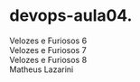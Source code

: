 # devops-aula04.
Velozes e Furiosos 6<br>
Velozes e Furiosos 7<br>
Velozes e Furiosos 8<br>
Matheus Lazarini
